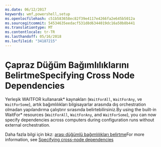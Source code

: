 ```yaml
---
ms.date: 06/12/2017
keywords: wmf,powershell,setup
ms.openlocfilehash: c51b583658ec82f39e4117e4266fa2e645b5012a
ms.sourcegitcommit: 54534635eedacf531d8d6344019dc16a50b8b441
ms.translationtype: MT
ms.contentlocale: tr-TR
ms.lasthandoff: 05/16/2018
ms.locfileid: "34187215"
---
```

# <a name="specifying-cross-node-dependencies"></a><span data-ttu-id="40920-102">Çapraz Düğüm Bağımlılıklarını Belirtme</span><span class="sxs-lookup"><span data-stu-id="40920-102">Specifying Cross Node Dependencies</span></span>

<span data-ttu-id="40920-103">Yerleşik WAITFOR kullanarak\* kaynakları (`WaitForAll`, `WaitForAny`, ve `WaitForSome`), artık bağımlılıkları bilgisayarlar arasında dış orchestration olmadan yapılandırma çalıştırır sırasında belirtebilirsiniz.</span><span class="sxs-lookup"><span data-stu-id="40920-103">By using the built-in WaitFor\* resources (`WaitForAll`, `WaitForAny`, and `WaitForSome`), you can now specify dependencies across computers during configuration runs without external orchestration.</span></span>

<span data-ttu-id="40920-104">Daha fazla bilgi için bkz: [arası düğümlü bağımlılıkları belirtme](https://msdn.microsoft.com/powershell/dsc/crossnodedependencies)</span><span class="sxs-lookup"><span data-stu-id="40920-104">For more information, see [Specifying cross-node dependencies](https://msdn.microsoft.com/powershell/dsc/crossnodedependencies)</span></span>
